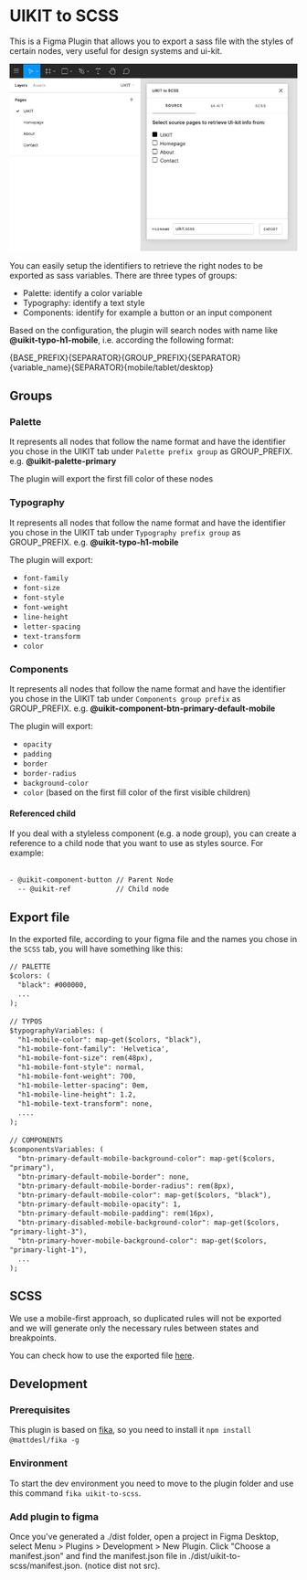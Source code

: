 # UIKIT to SCSS

This is a Figma Plugin that allows you to export a sass file with the styles of certain nodes, very useful for design systems and ui-kit.

![Preview](/preview.png)

You can easily setup the identifiers to retrieve the right nodes to be exported
as sass variables.
There are three types of groups:

* Palette: identify a color variable
* Typography: identify a text style
* Components: identify for example a button or an input component


Based on the configuration, the plugin will search nodes with name like **@uikit-typo-h1-mobile**, i.e. according the following format:

{BASE_PREFIX}{SEPARATOR}{GROUP_PREFIX}{SEPARATOR}{variable_name}{SEPARATOR}{mobile/tablet/desktop}

## Groups

### Palette
It represents all nodes that follow the name format and have the identifier you chose in the UIKIT tab under `Palette prefix group` as GROUP_PREFIX. 
e.g. **@uikit-palette-primary**

The plugin will export the first fill color of these nodes

### Typography

It represents all nodes that follow the name format and have the identifier you chose in the UIKIT tab under `Typography prefix group` as GROUP_PREFIX. 
e.g. **@uikit-typo-h1-mobile**

The plugin will export:
* `font-family`
* `font-size`
* `font-style`
* `font-weight`
* `line-height`
* `letter-spacing`
* `text-transform`
* `color`

### Components 

It represents all nodes that follow the name format and have the identifier you chose in the UIKIT tab under `Components group prefix` as GROUP_PREFIX. 
e.g. **@uikit-component-btn-primary-default-mobile**

The plugin will export: 
* `opacity`
* `padding`
* `border`
* `border-radius`
* `background-color`
* `color` (based on the first fill color of the first visible children)

#### Referenced child

If you deal with a styleless component (e.g. a node group), you can create a reference to a child node that you want to use as styles source.
For example:
```

- @uikit-component-button // Parent Node
  -- @uikit-ref           // Child node
```

## Export file

In the exported file, according to your figma file and the names you chose in the `SCSS` tab, you will have something like this:

```
// PALETTE 
$colors: (
  "black": #000000,
  ...
);

// TYPOS 
$typographyVariables: (
  "h1-mobile-color": map-get($colors, "black"),
  "h1-mobile-font-family": 'Helvetica',
  "h1-mobile-font-size": rem(48px),
  "h1-mobile-font-style": normal,
  "h1-mobile-font-weight": 700,
  "h1-mobile-letter-spacing": 0em,
  "h1-mobile-line-height": 1.2,
  "h1-mobile-text-transform": none,
  ....
);

// COMPONENTS 
$componentsVariables: (
  "btn-primary-default-mobile-background-color": map-get($colors, "primary"),
  "btn-primary-default-mobile-border": none,
  "btn-primary-default-mobile-border-radius": rem(8px),
  "btn-primary-default-mobile-color": map-get($colors, "black"),
  "btn-primary-default-mobile-opacity": 1,
  "btn-primary-default-mobile-padding": rem(16px),
  "btn-primary-disabled-mobile-background-color": map-get($colors, "primary-light-3"),
  "btn-primary-hover-mobile-background-color": map-get($colors, "primary-light-1"),
  ...
);
```

## SCSS

We use a mobile-first approach, so  duplicated rules will not be exported and we will generate only the necessary rules between states and breakpoints.

You can check how to use the exported file [here](/sass-mixins.md).

## Development

### Prerequisites

This plugin is based on [fika](https://github.com/mattdesl/fika), so you need to install it `npm install @mattdesl/fika -g`

### Environment
To start the dev environment you need to move to the plugin folder and use this command `fika uikit-to-scss`.

### Add plugin to figma

Once you've generated a ./dist folder, open a project in Figma Desktop, select Menu > Plugins > Development > New Plugin. Click "Choose a manifest.json" and find the manifest.json file in ./dist/uikit-to-scss/manifest.json. (notice dist not src).